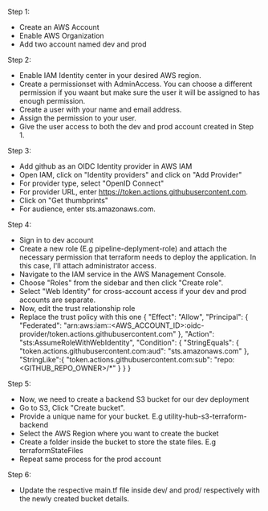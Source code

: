 Step 1: 
- Create an AWS Account
- Enable AWS Organization
- Add two account named dev and prod

Step 2: 
- Enable IAM Identity center in your desired AWS region.
- Create a permissionset with AdminAccess. You can choose a different permission if you waant but make sure the user it will be assigned to has enough permission.
- Create a user with your name and email address.
- Assign the permission to your user.
- Give the user access to both the dev and prod account created in Step 1.

Step 3:
- Add github as an OIDC Identity provider in AWS IAM
- Open IAM, click on "Identity providers" and click on "Add Provider"
- For provider type, select "OpenID Connect"
- For provider URL, enter https://token.actions.githubusercontent.com.
- Click on "Get thumbprints"
- For audience, enter sts.amazonaws.com.

Step 4: 
 - Sign in to dev account
 - Create a new role (E.g pipeline-deplyment-role) and attach the necessary permission that terraform needs to deploy the application. In this case, I'll attach administrator access.
 - Navigate to the IAM service in the AWS Management Console.
- Choose "Roles" from the sidebar and then click "Create role".
 - Select "Web Identity" for cross-account access if your dev and prod accounts are separate.
 - Now, edit the trust relationship role 
 - Replace the trust policy with this one
 {
  "Effect": "Allow",
  "Principal": {
    "Federated": "arn:aws:iam::<AWS_ACCOUNT_ID>:oidc-provider/token.actions.githubusercontent.com"
  },
  "Action": "sts:AssumeRoleWithWebIdentity",
  "Condition": {
    "StringEquals": {
      "token.actions.githubusercontent.com:aud": "sts.amazonaws.com"
    },
    "StringLike":{
      "token.actions.githubusercontent.com:sub": "repo:<GITHUB_REPO_OWNER>/*"
    }
  }
}


Step 5:
 - Now, we need to create a backend S3 bucket for our dev deployment
 - Go to S3, Click "Create bucket".
 - Provide a unique name for your bucket. E.g utility-hub-s3-terraform-backend
 - Select the AWS Region where you want to create the bucket
 - Create a folder inside the bucket to store the state files. E.g terraformStateFiles
 - Repeat same process for the prod account

Step 6:
- Update the respective main.tf file inside dev/ and prod/ respectively with the newly created bucket details.
